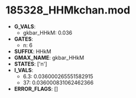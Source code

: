 # 185328_HHMkchan.mod

- **G_VALS**:
  - gkbar_HHkM: 0.036
- **GATES**:
  - n: 6
- **SUFFIX**: HHkM
- **GMAX_NAME**: gkbar_HHkM
- **STATES**: ['n']
- **I_VALS**:
  - 6.3: 0.036000265551582915
  - 37: 0.036000831062462366
- **ERROR_FLAGS**: []
